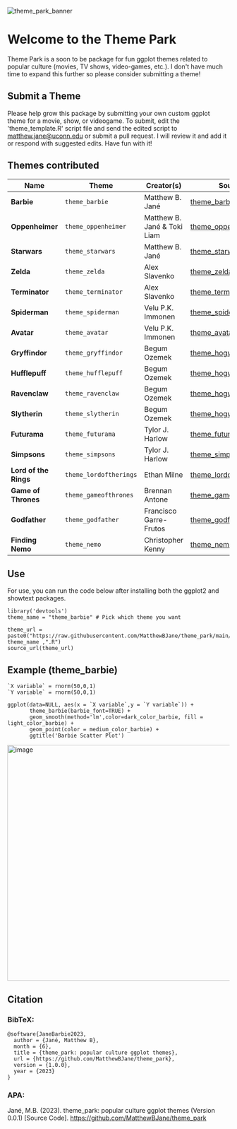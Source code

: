 ![theme_park_banner](https://github.com/MatthewBJane/theme_park/assets/52077481/4c2e2885-d879-46e6-b61d-b253d8382597)

# Welcome to the Theme Park
Theme Park is a soon to be package for fun ggplot themes related to popular culture (movies, TV shows, video-games, etc.). I don't have much time to expand this further so please consider submitting a theme!

## Submit a Theme
Please help grow this package by submitting your own custom ggplot theme for a movie, show, or videogame. To submit, edit the 'theme_template.R' script file and send the edited script to matthew.jane@uconn.edu or submit a pull request. I will review it and add it or respond with suggested edits. Have fun with it!

## Themes contributed

Name | Theme | Creator(s) | Source
---- | ----- | ---------- | ------
**Barbie** | `theme_barbie` | Matthew B. Jané | [theme_barbie.R](https://raw.githubusercontent.com/MatthewBJane/theme_park/main/theme_barbie.R)
**Oppenheimer** | `theme_oppenheimer` | Matthew B. Jané & Toki Liam | [theme_oppenheimer.R](https://raw.githubusercontent.com/MatthewBJane/theme_park/main/theme_oppenheimer.R)
**Starwars** | `theme_starwars` | Matthew B. Jané | [theme_starwars.R](https://raw.githubusercontent.com/MatthewBJane/theme_park/main/theme_starwars.R)
**Zelda** | `theme_zelda` | Alex Slavenko | [theme_zelda.R](https://raw.githubusercontent.com/MatthewBJane/theme_park/main/theme_zelda.R)
**Terminator** | `theme_terminator` | Alex Slavenko | [theme_terminator.R](https://raw.githubusercontent.com/MatthewBJane/theme_park/main/theme_terminator.R)
**Spiderman** | `theme_spiderman` | Velu P.K. Immonen | [theme_spiderman.R](https://raw.githubusercontent.com/MatthewBJane/theme_park/main/theme_spiderman.R)
**Avatar** | `theme_avatar` | Velu P.K. Immonen | [theme_avatar.R](https://raw.githubusercontent.com/MatthewBJane/theme_park/main/theme_avatar.R)
**Gryffindor** | `theme_gryffindor` | Begum Ozemek | [theme_hogwarts.R](https://raw.githubusercontent.com/MatthewBJane/theme_park/main/theme_hogwarts.R)
**Hufflepuff** | `theme_hufflepuff` | Begum Ozemek | [theme_hogwarts.R](https://raw.githubusercontent.com/MatthewBJane/theme_park/main/theme_hogwarts.R)
**Ravenclaw** | `theme_ravenclaw` | Begum Ozemek | [theme_hogwarts.R](https://raw.githubusercontent.com/MatthewBJane/theme_park/main/theme_hogwarts.R)
**Slytherin** | `theme_slytherin` | Begum Ozemek | [theme_hogwarts.R](https://raw.githubusercontent.com/MatthewBJane/theme_park/main/theme_hogwarts.R)
**Futurama** | `theme_futurama` | Tylor J. Harlow | [theme_futurama.R](https://raw.githubusercontent.com/MatthewBJane/theme_park/main/theme_futurama.R)
**Simpsons** | `theme_simpsons` | Tylor J. Harlow | [theme_simpsons.R](https://raw.githubusercontent.com/MatthewBJane/theme_park/main/theme_simpsons.R)
**Lord of the Rings** | `theme_lordoftherings` | Ethan Milne | [theme_lordoftherings.R](https://raw.githubusercontent.com/MatthewBJane/theme_park/main/theme_lordoftherings.R)
**Game of Thrones** | `theme_gameofthrones` | Brennan Antone | [theme_gameofthrones.R](https://raw.githubusercontent.com/MatthewBJane/theme_park/main/theme_gameofthrones.R)
**Godfather** | `theme_godfather` | Francisco Garre-Frutos | [theme_godfather.R](https://raw.githubusercontent.com/MatthewBJane/theme_park/main/theme_godfather.R)
**Finding Nemo** | `theme_nemo` | Christopher Kenny | [theme_nemo.R](https://raw.githubusercontent.com/MatthewBJane/theme_park/main/theme_nemo.R)



## Use
For use, you can run the code below after installing both the ggplot2 and showtext packages.
```
library('devtools')
theme_name = "theme_barbie" # Pick which theme you want

theme_url = paste0("https://raw.githubusercontent.com/MatthewBJane/theme_park/main/", theme_name ,".R")
source_url(theme_url)
```

## Example (theme_barbie)

```
`X variable` = rnorm(50,0,1)
`Y variable` = rnorm(50,0,1)

ggplot(data=NULL, aes(x = `X variable`,y = `Y variable`)) +
       theme_barbie(barbie_font=TRUE) +
       geom_smooth(method='lm',color=dark_color_barbie, fill = light_color_barbie) +
       geom_point(color = medium_color_barbie) +
       ggtitle('Barbie Scatter Plot')
```
<img width="534" alt="image" src="https://github.com/MatthewBJane/theme_barbie/assets/52077481/cc45bdd6-d1f6-44a9-b9f3-cb52736f4188">

## Citation

### BibTeX:
```
@software{JaneBarbie2023,
  author = {Jané, Matthew B},
  month = {6},
  title = {theme_park: popular culture ggplot themes},
  url = {https://github.com/MatthewBJane/theme_park},
  version = {1.0.0},
  year = {2023}
}
```
### APA:
Jané, M.B. (2023). theme_park: popular culture ggplot themes (Version 0.0.1) [Source Code]. https://github.com/MatthewBJane/theme_park
